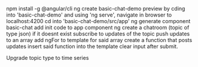npm install -g @angular/cli
ng create basic-chat-demo
preview by cding into 'basic-chat-demo' and using 'ng serve', navigate in browser to localhost:4200
cd into 'basic-chat-demo/src/app'
ng generate component basic-chat
add init code to app component
ng create a chatroom (topic of type json) if it doesnt exist
subscribe to updates of the topic
    push updates to an array
    add ngFor to template for said array
create a function that posts updates
    insert said function into the template
    clear input after submit.

Upgrade topic type to time series